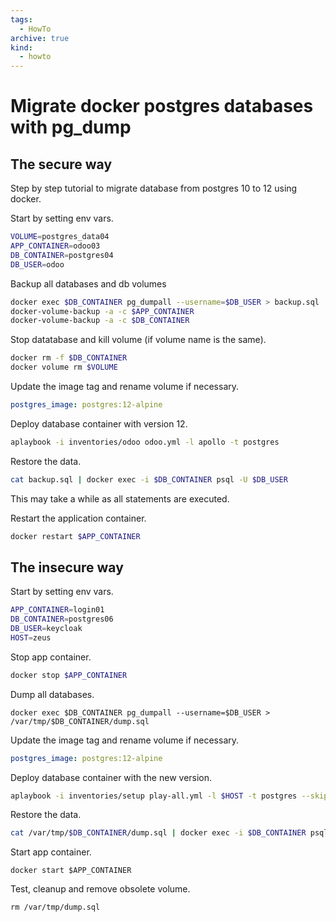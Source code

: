 ```yaml
---
tags:
  - HowTo
archive: true
kind:
  - howto
---
```

# Migrate docker postgres databases with pg_dump

## The secure way

Step by step tutorial to migrate database from postgres 10 to 12 using docker.

Start by setting env vars.

```bash
VOLUME=postgres_data04
APP_CONTAINER=odoo03
DB_CONTAINER=postgres04
DB_USER=odoo
```

Backup all databases and db volumes

```bash
docker exec $DB_CONTAINER pg_dumpall --username=$DB_USER > backup.sql
docker-volume-backup -a -c $APP_CONTAINER
docker-volume-backup -a -c $DB_CONTAINER
```

Stop datatabase and kill volume (if volume name is the same).

```bash
docker rm -f $DB_CONTAINER
docker volume rm $VOLUME
```

Update the image tag and rename volume if necessary.

```yml
postgres_image: postgres:12-alpine
```

Deploy database container with version 12.

```bash
aplaybook -i inventories/odoo odoo.yml -l apollo -t postgres  
```

Restore the data.

```bash
cat backup.sql | docker exec -i $DB_CONTAINER psql -U $DB_USER
```

This may take a while as all statements are executed.

Restart the application container.

```bash
docker restart $APP_CONTAINER
```


## The insecure way

Start by setting env vars.

```bash
APP_CONTAINER=login01
DB_CONTAINER=postgres06
DB_USER=keycloak
HOST=zeus
```

Stop app container.

```bash
docker stop $APP_CONTAINER
```

Dump all databases.

```
docker exec $DB_CONTAINER pg_dumpall --username=$DB_USER > /var/tmp/$DB_CONTAINER/dump.sql
```

Update the image tag and rename volume if necessary.

```yml
postgres_image: postgres:12-alpine
```

Deploy database container with the new version.

```bash
aplaybook -i inventories/setup play-all.yml -l $HOST -t postgres --skip-tags depends
```

Restore the data.

```bash
cat /var/tmp/$DB_CONTAINER/dump.sql | docker exec -i $DB_CONTAINER psql -U $DB_USER
```

Start app container.

```
docker start $APP_CONTAINER
```

Test, cleanup and remove obsolete volume.

```
rm /var/tmp/dump.sql
```
